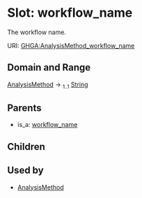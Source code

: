 
# Slot: workflow_name


The workflow name.

URI: [GHGA:AnalysisMethod_workflow_name](https://w3id.org/GHGA/AnalysisMethod_workflow_name)


## Domain and Range

[AnalysisMethod](AnalysisMethod.md) &#8594;  <sub>1..1</sub> [String](types/String.md)

## Parents

 *  is_a: [workflow_name](workflow_name.md)

## Children


## Used by

 * [AnalysisMethod](AnalysisMethod.md)
